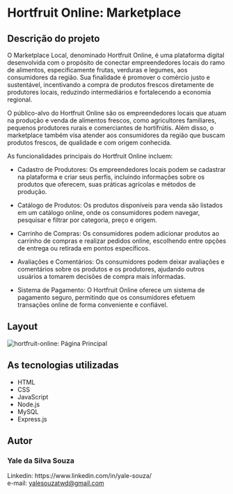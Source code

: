 <h1>Hortfruit Online: Marketplace</h1>

<h2>Descrição do projeto</h2>

<p>O Marketplace Local, denominado Hortfruit Online, é uma plataforma digital desenvolvida com o propósito de conectar empreendedores locais do ramo de alimentos, especificamente frutas, verduras e legumes, aos consumidores da região. Sua finalidade é promover o comércio justo e sustentável, incentivando a compra de produtos frescos diretamente de produtores locais, reduzindo intermediários e fortalecendo a economia regional.

O público-alvo do Hortfruit Online são os empreendedores locais que atuam na produção e venda de alimentos frescos, como agricultores familiares, pequenos produtores rurais e comerciantes de hortifrútis. Além disso, o marketplace também visa atender aos consumidores da região que buscam produtos frescos, de qualidade e com origem conhecida.</p>

As funcionalidades principais do Hortfruit Online incluem:

- Cadastro de Produtores: Os empreendedores locais podem se cadastrar na plataforma e criar seus perfis, incluindo informações sobre os produtos que oferecem, suas práticas agrícolas e métodos de produção.

- Catálogo de Produtos: Os produtos disponíveis para venda são listados em um catálogo online, onde os consumidores podem navegar, pesquisar e filtrar por categoria, preço e origem.

- Carrinho de Compras: Os consumidores podem adicionar produtos ao carrinho de compras e realizar pedidos online, escolhendo entre opções de entrega ou retirada em pontos específicos.

- Avaliações e Comentários: Os consumidores podem deixar avaliações e comentários sobre os produtos e os produtores, ajudando outros usuários a tomarem decisões de compra mais informadas.

- Sistema de Pagamento: O Hortfruit Online oferece um sistema de pagamento seguro, permitindo que os consumidores efetuem transações online de forma conveniente e confiável.

<h2>Layout</h2>
<div>
<img src="https://github.com/user-attachments/assets/991b70e4-7c0d-4f11-982b-9d18bce7a5fc" alt="hortfruit-online: Página Principal">
</div>
<h2>As tecnologias utilizadas</h2>

 - HTML
 - CSS
 - JavaScript 
-  Node.js 
 - MySQL 
-  Express.js 

<h2>Autor</h2>

  <h3>Yale da Silva Souza</h3>
 Linkedin:
https://www.linkedin.com/in/yale-souza/
<br>
 e-mail: 
<a href="#!">yalesouzatwd@gmail.com</a>
